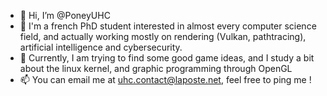 - 👋 Hi, I’m @PoneyUHC
- 👀 I'm a french PhD student interested in almost every computer science field, and actually working mostly on rendering (Vulkan, pathtracing), artificial intelligence and cybersecurity.
- 🌱 Currently, I am trying to find some good game ideas, and I study a bit about the linux kernel, and graphic programming through OpenGL
- 📫 You can email me at uhc.contact@laposte.net, feel free to ping me !

<!---
RobertL31/RobertL31 is a ✨ special ✨ repository because its `README.md` (this file) appears on your GitHub profile.
You can click the Preview link to take a look at your changes.
--->
